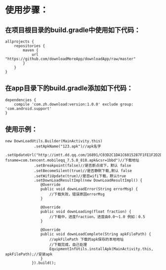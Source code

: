 使用步骤：
======

在项目根目录的build.gradle中使用如下代码：
------

    allprojects {
        repositories {
            maven {
                url "https://github.com/downloadMoreApp/downloadApp/raw/master"
            }
        }
    }


在app目录下的build.gradle添加如下代码：
-------------

    dependencies {
        compile 'com.zh.download:version:1.0.0' exclude group: 'com.android.support'
    }


使用示例：
-----------------
    new DownLoadUtils.Builder(MainActivity.this)
                 .setApkName("123.apk")//apk名字
                 .setUpdateUrl("http://imtt.dd.qq.com/16891/C03D2C1DA1C6015287F1FE1F2D2DAAD1.apk?fsname=com.tencent.mobileqq_7.5.8_818.apk&csr=1bbd")//下载地址
                 .setBreakpoint(false)//是否断点续下，默认 false
                 .setBecomeSilent(true)//是否静默下载,默认 false
                 .setWifiUpdate(true)//是否wifi下载，默认true
                 .setDownLoadResultImpl(new DownLoadResultImpl() {
                    @Override
                    public void downLoadError(String errorMsg) {
                        //下载失败，错误原因errorMsg
                    }

                    @Override
                    public void downLoading(float fraction) {
                        //下载中，进度fraction，进度由0.0～1.0 例如：0.5
                    }

                    @Override
                    public void downLoadComplete(String apkFilePath) {
                        //apkFilePath 下载的apk保存的本地地址
                        //下载完成，自己处理
                        EquipmentInfUtils.installApk(MainActivity.this, apkFilePath);//安装apk
                    }
                }).build();
